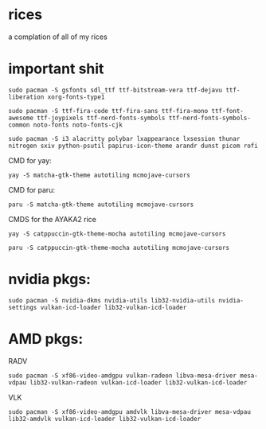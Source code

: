 # rices
a complation of all of my rices 

# important shit
```
sudo pacman -S gsfonts sdl_ttf ttf-bitstream-vera ttf-dejavu ttf-liberation xorg-fonts-type1
```
```
sudo pacman -S ttf-fira-code ttf-fira-sans ttf-fira-mono ttf-font-awesome ttf-joypixels ttf-nerd-fonts-symbols ttf-nerd-fonts-symbols-common noto-fonts noto-fonts-cjk 
```
```
sudo pacman -S i3 alacritty polybar lxappearance lxsession thunar nitrogen sxiv python-psutil papirus-icon-theme arandr dunst picom rofi
```

CMD for yay: 
```
yay -S matcha-gtk-theme autotiling mcmojave-cursors 
```
CMD for paru:
```
paru -S matcha-gtk-theme autotiling mcmojave-cursors 
```
CMDS for the AYAKA2 rice
```
yay -S catppuccin-gtk-theme-mocha autotiling mcmojave-cursors 
```
```
paru -S catppuccin-gtk-theme-mocha autotiling mcmojave-cursors 
```
# nvidia pkgs: 
```
sudo pacman -S nvidia-dkms nvidia-utils lib32-nvidia-utils nvidia-settings vulkan-icd-loader lib32-vulkan-icd-loader
```
# AMD pkgs:
RADV
```
sudo pacman -S xf86-video-amdgpu vulkan-radeon libva-mesa-driver mesa-vdpau lib32-vulkan-radeon vulkan-icd-loader lib32-vulkan-icd-loader
```
VLK
```
sudo pacman -S xf86-video-amdgpu amdvlk libva-mesa-driver mesa-vdpau lib32-amdvlk vulkan-icd-loader lib32-vulkan-icd-loader
```

